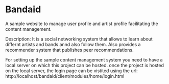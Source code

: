 # Bandaid
A sample website to manage user profile and artist profile facilitating the content management.

Description:  It is a social networking system that allows to learn about differnt artists and bands annd also follow them. Also provides a recommender system that publishes peer recommendations.

For setting up the sample content management system you need to have a local server on which this project can be hosted.
once the project is hosted on the local server, the login page can be vistited using the url:
http://localhost/bandaid/client/modules/home/login.html


